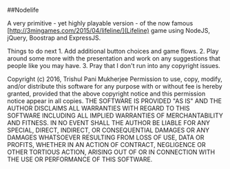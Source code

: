 ##Nodelife

A very primitive - yet highly playable version - of the now famous [http://3mingames.com/2015/04/lifeline/](Lifeline) game using NodeJS, jQuery, Boostrap and ExpressJS. 

Things to do next
	1. Add additional button choices and game flows.
	2. Play around some more with the presentation and work on any suggestions that people like you may have.
	3. Pray that I don't run into any copyright issues.


Copyright (c) 2016, Trishul Pani Mukherjee
Permission to use, copy, modify, and/or distribute this software for any purpose with or without fee is hereby granted, provided that the above copyright notice and this permission notice appear in all copies.
THE SOFTWARE IS PROVIDED "AS IS" AND THE AUTHOR DISCLAIMS ALL WARRANTIES WITH REGARD TO THIS SOFTWARE INCLUDING ALL IMPLIED WARRANTIES OF MERCHANTABILITY AND FITNESS. IN NO EVENT SHALL THE AUTHOR BE LIABLE FOR ANY SPECIAL, DIRECT, INDIRECT, OR CONSEQUENTIAL DAMAGES OR ANY DAMAGES WHATSOEVER RESULTING FROM LOSS OF USE, DATA OR PROFITS, WHETHER IN AN ACTION OF CONTRACT, NEGLIGENCE OR OTHER TORTIOUS ACTION, ARISING OUT OF OR IN CONNECTION WITH THE USE OR PERFORMANCE OF THIS SOFTWARE.